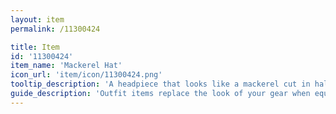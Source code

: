 ```yaml
---
layout: item
permalink: /11300424

title: Item
id: '11300424'
item_name: 'Mackerel Hat'
icon_url: 'item/icon/11300424.png'
tooltip_description: 'A headpiece that looks like a mackerel cut in half. Mm, fishy!'
guide_description: 'Outfit items replace the look of your gear when equipped.'
---
```

